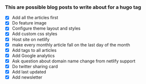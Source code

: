 ### This are possible blog posts to write about for a hugo tag

- [x] Add all the articles first
- [x] Do feature image
- [x] Configure theme layout and styles
- [x] Add custom css styles
- [x] Host site on netlify
- [x] make every monthly article fall on the last day of the month
- [x] Add tags to all articles
- [x] Add Google analytics
- [x] Ask question about domain name change from netlify support
- [x] Do twitter sharing card
- [x] Add last updated
- [x] Add newsletter